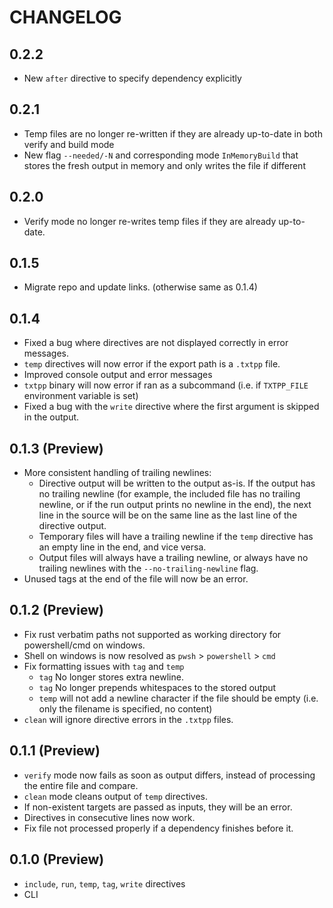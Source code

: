 # CHANGELOG

## 0.2.2
- New `after` directive to specify dependency explicitly

## 0.2.1
- Temp files are no longer re-written if they are already up-to-date in both verify and build mode 
- New flag `--needed/-N` and corresponding mode `InMemoryBuild` that stores the fresh output in memory and only writes the file if different

## 0.2.0
- Verify mode no longer re-writes temp files if they are already up-to-date.

## 0.1.5
- Migrate repo and update links. (otherwise same as 0.1.4)

## 0.1.4
- Fixed a bug where directives are not displayed correctly in error messages.
- `temp` directives will now error if the export path is a `.txtpp` file.
- Improved console output and error messages
- `txtpp` binary will now error if ran as a subcommand (i.e. if `TXTPP_FILE` environment variable is set)
- Fixed a bug with the `write` directive where the first argument is skipped in the output.

## 0.1.3 (Preview)
- More consistent handling of trailing newlines:
  - Directive output will be written to the output as-is. If the output has no trailing newline (for example, the included file has no trailing newline, or if the run output prints no newline in the end), the next line in the source will be on the same line as the last line of the directive output.
  - Temporary files will have a trailing newline if the `temp` directive has an empty line in the end, and vice versa.
  - Output files will always have a trailing newline, or always have no trailing newlines with the `--no-trailing-newline` flag.
- Unused tags at the end of the file will now be an error.

## 0.1.2 (Preview)
- Fix rust verbatim paths not supported as working directory for powershell/cmd on windows.
- Shell on windows is now resolved as `pwsh` > `powershell` > `cmd`
- Fix formatting issues with `tag` and `temp`
  - `tag` No longer stores extra newline.
  - `tag` No longer prepends whitespaces to the stored output
  - `temp` will not add a newline character if the file should be empty (i.e. only the filename is specified, no content)
- `clean` will ignore directive errors in the `.txtpp` files.

## 0.1.1 (Preview)
- `verify` mode now fails as soon as output differs, instead of processing the entire file and compare.
- `clean` mode cleans output of `temp` directives.
- If non-existent targets are passed as inputs, they will be an error.
- Directives in consecutive lines now work.
- Fix file not processed properly if a dependency finishes before it.

## 0.1.0 (Preview)
- `include`, `run`, `temp`, `tag`, `write` directives
- CLI
